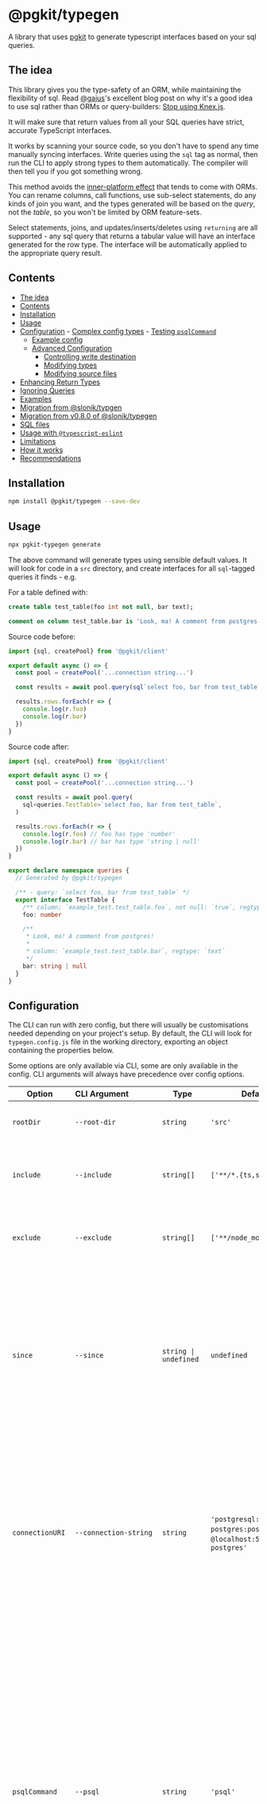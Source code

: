 # @pgkit/typegen


A library that uses [pgkit](/packages/client) to generate typescript interfaces based on your sql queries.

## The idea

This library gives you the type-safety of an ORM, while maintaining the flexibility of sql. Read [@gajus](https://github.com/gajus)'s excellent blog post on why it's a good idea to use sql rather than ORMs or query-builders: [Stop using Knex.js](https://medium.com/@gajus/bf410349856c).

It will make sure that return values from all your SQL queries have strict, accurate TypeScript interfaces.

It works by scanning your source code, so you don't have to spend any time manually syncing interfaces. Write queries using the `sql` tag as normal, then run the CLI to apply strong types to them automatically. The compiler will then tell you if you got something wrong.

This method avoids the [inner-platform effect](https://en.wikipedia.org/wiki/Inner-platform_effect) that tends to come with ORMs. You can rename columns, call functions, use sub-select statements, do any kinds of join you want, and the types generated will be based on the _query_, not the _table_, so you won't be limited by ORM feature-sets.

Select statements, joins, and updates/inserts/deletes using `returning` are all supported - any sql query that returns a tabular value will have an interface generated for the row type. The interface will be automatically applied to the appropriate query result.

## Contents

<!-- codegen:start {preset: markdownTOC, sort: package.name, minDepth: 2} -->
- [The idea](#the-idea)
- [Contents](#contents)
- [Installation](#installation)
- [Usage](#usage)
- [Configuration](#configuration)
      - [Complex config types](#complex-config-types)
      - [Testing `psqlCommand`](#testing-psqlcommand)
   - [Example config](#example-config)
   - [Advanced Configuration](#advanced-configuration)
      - [Controlling write destination](#controlling-write-destination)
      - [Modifying types](#modifying-types)
      - [Modifying source files](#modifying-source-files)
- [Enhancing Return Types](#enhancing-return-types)
- [Ignoring Queries](#ignoring-queries)
- [Examples](#examples)
- [Migration from @slonik/typgen](#migration-from-sloniktypgen)
- [Migration from v0.8.0 of @slonik/typegen](#migration-from-v080-of-sloniktypegen)
- [SQL files](#sql-files)
- [Usage with `@typescript-eslint`](#usage-with-typescript-eslint)
- [Limitations](#limitations)
- [How it works](#how-it-works)
- [Recommendations](#recommendations)
<!-- codegen:end -->

## Installation

```bash
npm install @pgkit/typegen --save-dev
```

## Usage

```bash
npx pgkit-typegen generate
```

The above command will generate types using sensible default values. It will look for code in a `src` directory, and create interfaces for all `sql`-tagged queries it finds - e.g.

<!-- codegen:start {preset: custom, source: ./docgen.js, export: basicExample} -->
For a table defined with:

```sql
create table test_table(foo int not null, bar text);

comment on column test_table.bar is 'Look, ma! A comment from postgres!'
```

Source code before:

```ts
import {sql, createPool} from '@pgkit/client'

export default async () => {
  const pool = createPool('...connection string...')

  const results = await pool.query(sql`select foo, bar from test_table`)

  results.rows.forEach(r => {
    console.log(r.foo)
    console.log(r.bar)
  })
}
```

Source code after:

```ts
import {sql, createPool} from '@pgkit/client'

export default async () => {
  const pool = createPool('...connection string...')

  const results = await pool.query(
    sql<queries.TestTable>`select foo, bar from test_table`,
  )

  results.rows.forEach(r => {
    console.log(r.foo) // foo has type 'number'
    console.log(r.bar) // bar has type 'string | null'
  })
}

export declare namespace queries {
  // Generated by @pgkit/typegen

  /** - query: `select foo, bar from test_table` */
  export interface TestTable {
    /** column: `example_test.test_table.foo`, not null: `true`, regtype: `integer` */
    foo: number

    /**
     * Look, ma! A comment from postgres!
     *
     * column: `example_test.test_table.bar`, regtype: `text`
     */
    bar: string | null
  }
}
```
<!-- codegen:end -->

## Configuration

The CLI can run with zero config, but there will usually be customisations needed depending on your project's setup.
By default, the CLI will look for `typegen.config.js` file in the working directory, exporting an object containing the properties below.

Some options are only available via CLI, some are only available in the config.
CLI arguments will always have precedence over config options.

|Option|CLI&nbsp;Argument&nbsp;&nbsp;&nbsp;&nbsp;&nbsp;&nbsp;&nbsp;&nbsp;&nbsp;&nbsp;&nbsp;&nbsp;|Type|Default|Description|
|-|-|-|-|-|
|`rootDir`|`--root-dir`|`string`|`'src'`|Source root that the tool will search for files in.|
|`include`|`--include`|`string[]`|`['**/*.{ts,sql}']`|Glob patterns for files to include in processing. Repeatable in CLI.|
|`exclude`|`--exclude`|`string[]`|`['**/node_modules/**']`|Glob patterns for files to exclude from processing. Repeatable in CLI.|
|`since`|`--since`|`string \| undefined`|`undefined`|Limit matched files to those which have been changed since the given git ref. Use `"HEAD"` for files changed since the last commit, `"main"` for files changed in a branch, etc.|
|`connectionURI`|`--connection-string`|`string`|`'postgresql://`&thinsp;`postgres:postgres`&thinsp;`@localhost:5432/`&thinsp;`postgres'`|URI for connecting to psql. Note that if you are using `psql` inside docker, you should make sure that the container and host port match, since this will be used both by `psql` and pgkit to connect to the database.|
|`psqlCommand`|`--psql`|`string`|`'psql'`|The CLI command for running the official postgres `psql` CLI client.<br/>Note that right now this can't contain single quotes. This should also be configured to talk to the same database as the `pool` variable (and it should be a development database - don't run this tool in production!). If you are using docker compose, you can use a command like `docker-compose exec -T postgres psql`|
|`defaultType`|`--default-type`|`string`|`'unknown'`|TypeScript type when no mapping is found. This should usually be `unknown` (or `any` if you like to live dangerously).|
|`poolConfig`||`PoolConfig \| undefined`<br/>(see [below](#complex-config-types))|`undefined`|Pgkit database pool configuration. Will be used to create a pool which issues queries to the database as the tool is running, and will have its type parsers inspected to ensure the generated types are correct. It's important to pass in a pool confguration which is the same as the one used in your application.|
|`logger`||`Logger`<br/>(see [below](#complex-config-types))|`console`|Logger object with `debug`, `info`, `warn` and `error` methods. Defaults to `console`.|
|`writeTypes`<br/>(experimental)||`WriteTypes`<br/>(see [below](#complex-config-types))|`typegen.`&thinsp;`defaultWriteTypes`|Control how files are written to disk. See the [Advanced Configuration](#advanced-configuration) section.|
||`--config`|`string`|`'typegen.config.js'`|Path to configuration file.|
||`--migrate`|`'<=0.8.0'`|disabled|Before generating types, attempt to migrate a codebase which has used a prior version of this tool.|
||`--watch`|CLI argument|disabled|Run in watch mode.|
||`--lazy`|CLI argument|disabled|Skip initial processing of input files. Only useful with `'--watch'`.|
||`--skip-check-clean`|CLI argument|disabled|If enabled, the tool will not check the git status to ensure changes are checked in.|

Documentation for CLI arguments can be printed to your terminal with `npx pgkit-typegen generate --help`.

#### Complex config types
```typescript
type Logger = Record<'error' | 'warn' | 'info' | 'debug', (msg: unknown) => void>;
type WriteTypes = (queries: AnalysedQuery[]) => Promise<void>;
```

#### Testing `psqlCommand`
You can check if your `psql` is working, and that your postgres version supports `\gdesc` with your connection string using this shell command:
```bash
echo 'select 123 as abc \gdesc' \| psql "postgresql://postgres:postgres@localhost:5432/postgres" -f -
```

There are some more configuration options [documented in code](./src/types.ts), but these should be considered experimental, and might change without warning. You can try them out as documented [below](#advanced-configuration), but please start a [discussion](https://github.com/mmkal/pgkit/discussions) on this library's project page with some info about your use case so the API can be stabilised in a sensible way.

### Example config

Here's a valid example config file.

```js
const yourAppDB = require('./lib/db')

/** @type {import('@pgkit/typegen').Options} */
module.exports.default = {
  rootDir: 'source', // maybe you don't like using `src`
  include: ['{queries/**.ts,sql/**.sql}'],
  exclude: ['legacy-queries/**.sql'],
  connectionURI: 'postgresql://postgres:postgres@localhost:5432/postgres',
  poolConfig: yourAppDB.getPool().configuration,
}
```

Note that the `/** @type {import('@pgkit/typegen').Options} */` comment is optional, but will ensure your IDE gives you type hints.

### Advanced Configuration

The `writeTypes` option allows you to tweak what's written to disk. Note that the usage style isn't finalised and might change in future. If you use it, please create a discussion about it in https://github.com/mmkal/pgkit/discussions so your use-case doesn't get taken away unexpectedly.

#### Controlling write destination

By default, interfaces for SQL queries are added to a module at the end of the typescript file they're found in. You can tell the CLI to write the interfaces to a separate file instead using `writeTypes`:

```js
const typegen = require('@pgkit/typegen')
const path = require('path')

/** @type {import('@pgkit/typegen').Options} */
module.exports.default = {
  writeTypes: typegen.defaultWriteTypes({
    queriesPathFromTS: filepath =>
      path.join(path.dirname(filepath), '__sql__', path.basename(filepath)),
  }),
}
```

The interfaces will be written to a separate file under a `__sql__` folder next to the source, and will be imported via `import * as queries from './__sql__/file-name'`.

#### Modifying types

You can modify the types generated before they are written to disk by defining a custom `writeTypes` implementation.

For example, you can create [branded types](https://michalzalecki.com/nominal-typing-in-typescript) (see what this outputs in [tests](./test/branding.test.ts)):

```js
const typegen = require('@pgkit/typegen')

/** @type {import('@pgkit/typegen').Options} */
module.exports.default = {
  writeTypes: queries => {
    queries.forEach(query => {
      query.fields.forEach(field => {
        // add a `_brand` to all string id fields:
        if (
          field.typescript === 'string' &&
          field.column &&
          field.column.name === '.id'
        ) {
          field.typescript = `(${field.typescript} & { _brand: ${JSON.stringify(field.column)} })`
        }
      })
    })

    return typegen.defaultWriteTypes()(queries)
  },
}
```

Or you could mark all fields as non-null (but probably shouldn't!):

```js
const typegen = require('@pgkit/typegen')

/** @type {import('@pgkit/typegen').Options} */
module.exports.default = {
  writeTypes: queries => {
    queries.forEach(query => {
      query.fields.forEach(field => {
        field.nullability = 'assumed_not_null'
      })
    })

    return typegen.defaults.defaultWriteTypes()(queries)
  },
}
```

Or you could be more granular. If, for example, there's a particular file with a lot of nullable types that you can't (yet) add full strict typing to:

```js
const typegen = require('@pgkit/typegen')
const path = require('path')

/** @type {import('@pgkit/typegen').Options} */
module.exports.default = {
  writeTypes: queries => {
    queries.forEach(query => {
      const filesWithLegacyNullableFields = [
        path.resolve(__dirname, 'path/to/file1.ts'),
        path.resolve(__dirname, 'path/to/file2.ts'),
      ]
      if (filesWithLegacyNullableFields.includes(query.file)) {
        query.fields.forEach(field => {
          if (field.nullability === 'unknown') {
            field.nullability = 'assumed_not_null'
          }
        })
      }
    })

    return typegen.defaults.defaultWriteTypes()(queries)
  },
}
```

Or you could use a custom type for json fields:

```js
const typegen = require('@pgkit/typegen')

/** @type {import('@pgkit/typegen').Options} */
module.exports.default = {
  writeTypes: queries => {
    queries.forEach(query => {
      query.fields.forEach(field => {
        if (field.regtype === 'json' || field.regtype === 'jsonb') {
          field.typescript = `import('@your-project/custom-types').YourCustomType`
          // For more customisation, you could look up which type to use based on `field.column`.
        }
      })
    })

    return typegen.defaults.defaultWriteTypes()(queries)
  },
}
```

#### Modifying source files

You can also use `writeTypes` to define a hook that runs before writing to disk:

```js
const typegen = require('@pgkit/typegen')

/** @type {import('@pgkit/typegen').Options} */
module.exports.default = {
  writeTypes: typegen.defaultWriteTypes({
    writeFile: async (filepath, content) => {
      content = content
        .replaceAll(
          'declare module queries',
          'declare module some_other_naming_convention',
        )
        .replaceAll('queries.', 'some_other_naming_convention.')
      await typegen.defaults.defaultWriteFile(filepath, content)
    },
  }),
}
```

Or you could override the default formatter (which uses prettier, if found):

```js
const typegen = require('@pgkit/typegen')
const yourCustomLinter = require('@your-project/custom-linter')
const fs = require('fs')
const path = require('path')

/** @type {import('@pgkit/typegen').Options} */
module.exports.default = {
  writeTypes: typegen.defaults.defaultWriteTypes({
    writeFile: async (filepath, content) => {
      content = await yourCustomLinter.fix(filepath, content)
      await fs.promises.mkdir(path.dirname(filepath), {recursive: true}) // since you're not using the built-in `writeFile` you should explicitly call mkdir with {recursive: true}
      await fs.promises.writeFile(filepath, content)
    },
  }),
}
```

## Enhancing Return Types

Typegen is designed to output types only to the degree it's certain they are correct.

Let's say in a complex query it can determine that a specific column will return a `string`, but isn't sure if it is also nullable, it will extract the type as `{ column: string | null }`, just to be on the safe side. When it encounters columns where it is unable to even determine the basic type, i.e. `json` columns, it will return :shrug: (Ok, actually the typescript equivalent, which is `unknown`).

In these cases you likely know more about the actual return type than typegen and you might feel the urge to overwrite the types.
Yet you shouldn't touch generated code, as your changes will be removed again on the next run.

Instead what you should do is add (one or more) intersection types to the sql literal, specifying the columns where you want to help typegen out by increasing specificity. The resulting type will be a combination of the extracted types and your enhancements.
Check out the [typescript docs on intersection types](https://www.typescriptlang.org/docs/handbook/2/objects.html#intersection-types) to learn more.

Imagine this is your code after running typegen.
```typescript
sql<queries.ExtractedResult>`select string_col, json_col from table`

export declare namespace queries {
  // Generated by @pgkit/typegen

  /** - query: `select string_col, json_col from table` */
  export interface TestTable {
    /** column: `example_test.table.string_col`, regtype: `character_varying` */
    string_col: string | null,
    /** column: `example_test.table.json_col`, regtype: `jsonb` */
    json_col: unkown
  }
}
```

You can enhance the return type like this:

```typescript
sql<queries.ExtractedResult & { json_col: string[] }>`[query]`
```
\- or, if you prefer -
```typescript
interface EnhancedResult {
  json_col: string[]
}
sql<queries.ExtractedResult & EnhancedResult>`[query]`
```

Either way the resulting type will be this:

```typescript
type ResultingType = {
  string_col: string | null,
  json_col: string[]
}
```

**On subsequent runs typegen will only update the first intersection type and leave all following intersections untouched**.

This also means you can make the column `string_col` non-nullable by intersecting it with `{ string_col: string }`.

Note that you can't completely change a property type (say from `string` to `number`) this way.
This is by design, because if you could, a change in the underlying table might cause typegen to detect a new type, which would be ignored, had you overwritten it. This would cause type changes to go unnoticed and we can't have that.
With intersections, the resulting property will be of type `never`, when an underlying column type changes. This will alert you to the change, so you can update your manual enhancements.

## Ignoring Queries

For file-based ignores, you can use the [exclude option](#configuration) to set a pattern or specific file(s) to be ignored via the config file or using the CLI option.

Typegen also automatically ignores all queries with zero chance of returning a result (i.e. sql fragments).

If you want to exclude a specific query from processing, you can add a `--typegen-ignore` or `/* typegen-ignore */` comment anywhere in the query.

## Examples

[The tests](./test) and [corresponding fixtures](./test/fixtures) are a good starting point to see what the code-generator will do.

## Migration from @slonik/typgen

@pgkit/typegen at time of writing is a like-for-like replacement for 0.15.0 of @slonik/typegen. In future, it will diverge, but will remain backwards-compatible.

## Migration from v0.8.0 of @slonik/typegen

Version 0.8.0 and below of this library used a different style of code-generation. It had several drawbacks - it was a runtime dependency, and required queries to be actually run before types could be inferred. It also created a global repository of types, meaning two queries in separate locations which shared a name could clash with each other. It also required changing the way your code was written.

Conceptually, this library now does more work so you don't have to worry about it so much. Just write pgkit code/queries as normal, and then run the CLI to add types to them. If you add a new column to any query, run it again to update the interfaces.

If you previously used the old version of the tool, you can run it once with the  `--migrate v0.8.0` CLI argument to automatically attempt to codemod your project. Note that this will, by default, check that your git status is clean before running since it modifies code in place. The codemod isn't advanced enough to find all usages of the old API, so have a look through what it does after running it to make sure the changes look OK. If they aren't, reset the git changes and either apply them manually and/or pass in a different `include` value to avoid files that were incorrectly modified.

## SQL files

The tool will also search for `.sql` files, and generate some typescript helpers for running the queries contained in them. Any parameters (`$1`, `$2` etc.) will also be strongly typed, and become required inputs for running the query. See the [SQL file fixtures](./test/sql.test.ts) for some examples, and [the generated SQL usage test to see how it can be used](./test/sql-usage.test.ts).

## Usage with `@typescript-eslint`

The default ruleset for [`@typescript-eslint/eslint-plugin`](https://npmjs.com/package/@typescript-eslint/eslint-plugin) prevents usage of [typescript namespaces](https://github.com/typescript-eslint/typescript-eslint/blob/HEAD/packages/eslint-plugin/docs/rules/no-namespace.md). To avoid lint errors for inline type declarations (which are perfectly valid!), add this to your eslint config:

```
"@typescript-eslint/no-namespace": ["warn", {"allowDeclarations": true}],
```

## Limitations

Some dynamically-generated queries will not receive a type. One example is any query where the template express parameters are identifiers rather than values, e.g.

```ts
import {sql} from '@pgkit/client'

const tableName = Math.random() < 0.5 ? 'foo' : 'bar'

export default sql`select * from ${sql.identifier([tableName])}`
```

In the above example, no type can be inferred because it's impossible to know whether the query will return values from table `foo` or `bar`.

___

Queries with multiple statements will result in an error:

```ts
import {sql} from '@pgkit/client'

sql`
  update table set col=1 where id=1 returning 1;
  update table set col=2 where id=2 returning 2;
`
```

The return type is not clearly assigned here. Every literal should only contain one query statement.

___

Queries using the `pg_temp` schema will usually not be typeable since the schema is ephemeral and only can be queried within a single session that `psql` doesn't have access to.

```ts
import {sql} from '@pgkit/client'

sql`select * from pg_temp.my_temp_table`
```

___

Invalid SQL syntax will also be left untouched (they will result in an error being logged when running the CLI):

```ts
import {sql} from '@pgkit/client'

sql`this is not even valid SQL!`
```

If you see errors being logged for SQL that you think is valid, feel free to [raise an issue](https://github.com/mmkal/pgkit/issues/new).
In the meantime, you can use of of the [ignore options](#ignoring-queries) to skip processing the concerned queries.

___

Custom interceptors. Some interceptors change the runtime shape of query results. You could try to match its behaviour with a custom `writeTypes` implementation, but it's recommended to just not using the interceptor in the first place. All it does is transform from snake-case to camel-case.

___

Finally, for some complex queries, static parsing might fail, making it not possible to determine statically if a column is nullable. If this happens, it will still receive a valid type, but the type will be `string | null` rather than `string`.

If you find such a case, please [raise an issue](https://github.com/mmkal/pgkit/issues/new) to see if it's possible to handle - under the hood this library uses [pgsql-ast-parser](https://npmjs.com/package/pgsql-ast-parser) and you might have found an edge case which that library doesn't handle yet.

## How it works

When you run `pgkit-typegen generate`, the tool will scan your source files, and traverse their ASTs using the TypeScript compiler API. Note that typescript is a peer dependency for this reason.

On finding [a](https://oracle-base.com/blog/2015/01/02/a-sql-or-an-sql/#:~:text=According%20to%20the%20Oracle%20docs,%2Dlevel%20declarative%20computer%20language%E2%80%A6%E2%80%9D) sql query, it will issue a `psql` command using the [flag `\gdesc`](https://www.postgresql.org/docs/11/app-psql.html), which responds with a table of the columns and their corresponding types contained in the query. The query itself is never actually run.

The postgres type is then converted into typescript using an in-built mapping. Any `typeParsers` configured (see [pgkit docs](https://github.com/mmkal/pgkit/packages/client) for more info) are inspected to infer the type of the value that will be returned by the query.

To determine whether query columns are nullable, the query is parsed using [pgsql-ast-parser](https://npmjs.com/package/pgsql-ast-parser). Some more queries are sent to postgres to figure out whether query column can be null - in general, postgres is only able to guarantee if a query column is null if it comes directly from a table which declares that column non-null too.

## Recommendations

1. Check in the types to source control. They're generated code, but it makes it much easier to track what was happened when a query was update, and see those changes over time.
1. After running CI, it's worth making sure that there are no working copy changes. For git, you can use `git diff --exit-code`:

```sh
npx pgkit-typegen generate
git diff --exit-code
```
